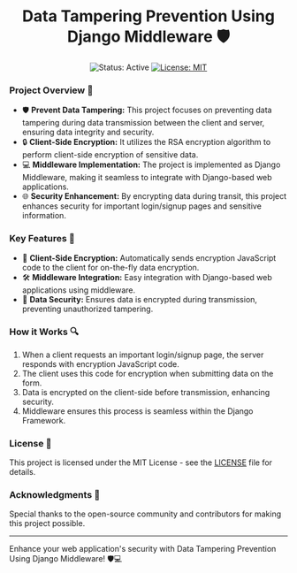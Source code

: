 <h1 align="center">Data Tampering Prevention Using Django Middleware 🛡️</h1>

<p align="center">
  <img src="https://img.shields.io/badge/status-active-brightgreen.svg" alt="Status: Active">
  <a href="LICENSE"><img src="https://img.shields.io/github/license/your-username/data-tampering-prevention" alt="License: MIT"></a>
</p>

<h3 align="left">Project Overview 🚀</h3>

- 🛡️ **Prevent Data Tampering:** This project focuses on preventing data tampering during data transmission between the client and server, ensuring data integrity and security.
- 🔒 **Client-Side Encryption:** It utilizes the RSA encryption algorithm to perform client-side encryption of sensitive data.
- 💻 **Middleware Implementation:** The project is implemented as Django Middleware, making it seamless to integrate with Django-based web applications.
- 🌐 **Security Enhancement:** By encrypting data during transit, this project enhances security for important login/signup pages and sensitive information.

<h3 align="left">Key Features 🌟</h3>

- 🚀 **Client-Side Encryption:** Automatically sends encryption JavaScript code to the client for on-the-fly data encryption.
- 🛠️ **Middleware Integration:** Easy integration with Django-based web applications using middleware.
- 🔐 **Data Security:** Ensures data is encrypted during transmission, preventing unauthorized tampering.

<h3 align="left">How it Works 🔍</h3>

1. When a client requests an important login/signup page, the server responds with encryption JavaScript code.
2. The client uses this code for encryption when submitting data on the form.
3. Data is encrypted on the client-side before transmission, enhancing security.
4. Middleware ensures this process is seamless within the Django Framework.

<h3 align="left">License 📝</h3>

This project is licensed under the MIT License - see the [LICENSE](LICENSE) file for details.

<h3 align="left">Acknowledgments 👏</h3>

Special thanks to the open-source community and contributors for making this project possible.

---

Enhance your web application's security with Data Tampering Prevention Using Django Middleware! 🛡️💻
